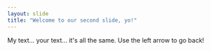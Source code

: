 ```yaml
---
layout: slide
title: "Welcome to our second slide, yo!"
---
```

My text... your text... it's all the same.
Use the left arrow to go back!
